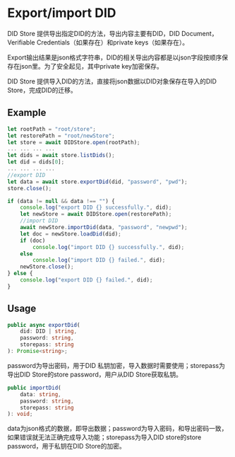 # Export/import DID

DID Store 提供导出指定DID的方法，导出内容主要有DID，DID Document，Verifiable Credentials（如果存在）和private keys（如果存在）。

Export输出结果是json格式字符串，DID的相关导出内容都是以json字段按顺序保存在json里。为了安全起见，其中private key加密保存。

DID Store 提供导入DID的方法，直接将json数据以DID对象保存在导入的DID Store，完成DID的迁移。

## Example

```typescript
let rootPath = "root/store";
let restorePath = "root/newStore";
let store = await DIDStore.open(rootPath);
... ... ... ...
let dids = await store.listDids();
let did = dids[0];
... ... ... ...  
//export DID
let data = await store.exportDid(did, "password", "pwd");
store.close();

if (data != null && data !== "") {
    console.log("export DID {} successfully.", did);
    let newStore = await DIDStore.open(restorePath);
    //import DID
    await newStore.importDid(data, "password", "newpwd");
    let doc = newStore.loadDid(did);
    if (doc)
        console.log("import DID {} successfully.", did);
    else
        console.log("import DID {} failed.", did);
    newStore.close();
} else {
    console.log("export DID {} failed.", did);
}
```

## Usage

```typescript
public async exportDid(
    did: DID | string,
    password: string,
    storepass: string
): Promise<string>;
```

password为导出密码，用于DID 私钥加密，导入数据时需要使用；storepass为导出DID Store的store password，用户从DID Store获取私钥。

```typescript
public importDid(
    data: string,
    password: string,
    storepass: string
): void;
```

data为json格式的数据，即导出数据；password为导入密码，和导出密码一致，如果错误就无法正确完成导入功能；storepass为导入DID store的store password，用于私钥在DID Store的加密。
